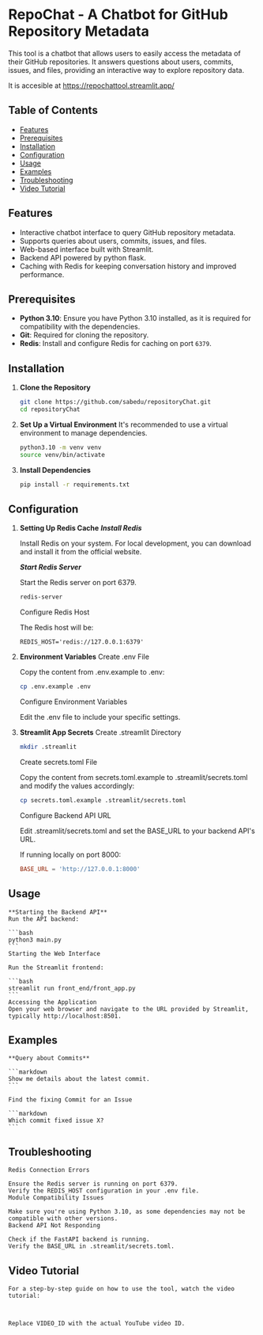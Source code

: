 # RepoChat - A Chatbot for GitHub Repository Metadata
This tool is a chatbot that allows users to easily access the metadata of their GitHub repositories. It answers questions about users, commits, issues, and files, providing an interactive way to explore repository data.

It is accesible at https://repochattool.streamlit.app/

## Table of Contents

- [Features](#features)
- [Prerequisites](#prerequisites)
- [Installation](#installation)
- [Configuration](#configuration)
- [Usage](#usage)
- [Examples](#examples)
- [Troubleshooting](#troubleshooting)
- [Video Tutorial](#video-tutorial)

## Features

- Interactive chatbot interface to query GitHub repository metadata.
- Supports queries about users, commits, issues, and files.
- Web-based interface built with Streamlit.
- Backend API powered by python flask.
- Caching with Redis for keeping conversation history and improved performance.

## Prerequisites

- **Python 3.10**: Ensure you have Python 3.10 installed, as it is required for compatibility with the dependencies.
- **Git**: Required for cloning the repository.
- **Redis**: Install and configure Redis for caching on port `6379`.

## Installation

1. **Clone the Repository**

   ```bash
   git clone https://github.com/sabedu/repositoryChat.git
   cd repositoryChat
   ```

2. **Set Up a Virtual Environment**
    It's recommended to use a virtual environment to manage dependencies.

    ```bash
    python3.10 -m venv venv
    source venv/bin/activate
    ```

3. **Install Dependencies**

    ```bash
    pip install -r requirements.txt
    ```

## Configuration
1. **Setting Up Redis Cache**
    ***Install Redis***

    Install Redis on your system. For local development, you can download and install it from the official website.

    ***Start Redis Server***

    Start the Redis server on port 6379.

    ```bash
    redis-server
    ```
    Configure Redis Host

    The Redis host will be:

    ```plaintext
    REDIS_HOST='redis://127.0.0.1:6379'
    ```

2. **Environment Variables**
    Create .env File

    Copy the content from .env.example to .env:

    ```bash
    cp .env.example .env
    ```

    Configure Environment Variables

    Edit the .env file to include your specific settings.

3. **Streamlit App Secrets**
    Create .streamlit Directory

    ```bash
    mkdir .streamlit
    ```

    Create secrets.toml File

    Copy the content from secrets.toml.example to .streamlit/secrets.toml and modify the values accordingly:

    ```bash
    cp secrets.toml.example .streamlit/secrets.toml
    ```
    Configure Backend API URL

    Edit .streamlit/secrets.toml and set the BASE_URL to your backend API's URL.

    If running locally on port 8000:

    ```toml
    BASE_URL = 'http://127.0.0.1:8000'
    ```

## Usage
    **Starting the Backend API**
    Run the API backend:

    ```bash
    python3 main.py
    ```
    Starting the Web Interface

    Run the Streamlit frontend:

    ```bash
    streamlit run front_end/front_app.py
    ```
    Accessing the Application
    Open your web browser and navigate to the URL provided by Streamlit, typically http://localhost:8501.

## Examples
    **Query about Commits**

    ```markdown
    Show me details about the latest commit.
    ```

    Find the fixing Commit for an Issue

    ```markdown
    Which commit fixed issue X?
    ```
    
## Troubleshooting
    Redis Connection Errors

    Ensure the Redis server is running on port 6379.
    Verify the REDIS_HOST configuration in your .env file.
    Module Compatibility Issues

    Make sure you're using Python 3.10, as some dependencies may not be compatible with other versions.
    Backend API Not Responding

    Check if the FastAPI backend is running.
    Verify the BASE_URL in .streamlit/secrets.toml.

## Video Tutorial
    For a step-by-step guide on how to use the tool, watch the video tutorial:



    Replace VIDEO_ID with the actual YouTube video ID.
